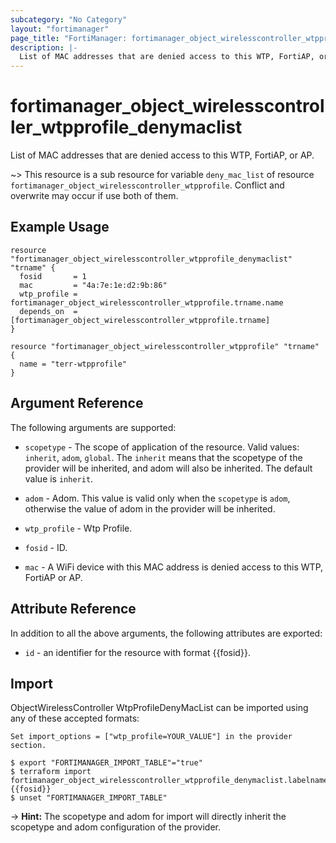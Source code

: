 ```yaml
---
subcategory: "No Category"
layout: "fortimanager"
page_title: "FortiManager: fortimanager_object_wirelesscontroller_wtpprofile_denymaclist"
description: |-
  List of MAC addresses that are denied access to this WTP, FortiAP, or AP.
---
```


# fortimanager_object_wirelesscontroller_wtpprofile_denymaclist
List of MAC addresses that are denied access to this WTP, FortiAP, or AP.

~> This resource is a sub resource for variable `deny_mac_list` of resource `fortimanager_object_wirelesscontroller_wtpprofile`. Conflict and overwrite may occur if use both of them.



## Example Usage

```hcl
resource "fortimanager_object_wirelesscontroller_wtpprofile_denymaclist" "trname" {
  fosid       = 1
  mac         = "4a:7e:1e:d2:9b:86"
  wtp_profile = fortimanager_object_wirelesscontroller_wtpprofile.trname.name
  depends_on  = [fortimanager_object_wirelesscontroller_wtpprofile.trname]
}

resource "fortimanager_object_wirelesscontroller_wtpprofile" "trname" {
  name = "terr-wtpprofile"
}
```

## Argument Reference


The following arguments are supported:

* `scopetype` - The scope of application of the resource. Valid values: `inherit`, `adom`, `global`. The `inherit` means that the scopetype of the provider will be inherited, and adom will also be inherited. The default value is `inherit`.
* `adom` - Adom. This value is valid only when the `scopetype` is `adom`, otherwise the value of adom in the provider will be inherited.
* `wtp_profile` - Wtp Profile.

* `fosid` - ID.
* `mac` - A WiFi device with this MAC address is denied access to this WTP, FortiAP or AP.


## Attribute Reference

In addition to all the above arguments, the following attributes are exported:
* `id` - an identifier for the resource with format {{fosid}}.

## Import

ObjectWirelessController WtpProfileDenyMacList can be imported using any of these accepted formats:
```
Set import_options = ["wtp_profile=YOUR_VALUE"] in the provider section.

$ export "FORTIMANAGER_IMPORT_TABLE"="true"
$ terraform import fortimanager_object_wirelesscontroller_wtpprofile_denymaclist.labelname {{fosid}}
$ unset "FORTIMANAGER_IMPORT_TABLE"
```
-> **Hint:** The scopetype and adom for import will directly inherit the scopetype and adom configuration of the provider.

